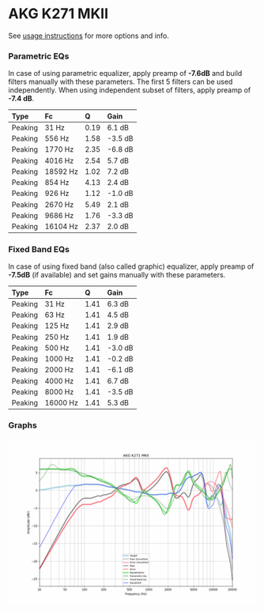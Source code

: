 # AKG K271 MKII
See [usage instructions](https://github.com/jaakkopasanen/AutoEq#usage) for more options and info.

### Parametric EQs
In case of using parametric equalizer, apply preamp of **-7.6dB** and build filters manually
with these parameters. The first 5 filters can be used independently.
When using independent subset of filters, apply preamp of **-7.4 dB**.

| Type    | Fc       |    Q | Gain    |
|:--------|:---------|:-----|:--------|
| Peaking | 31 Hz    | 0.19 | 6.1 dB  |
| Peaking | 556 Hz   | 1.58 | -3.5 dB |
| Peaking | 1770 Hz  | 2.35 | -6.8 dB |
| Peaking | 4016 Hz  | 2.54 | 5.7 dB  |
| Peaking | 18592 Hz | 1.02 | 7.2 dB  |
| Peaking | 854 Hz   | 4.13 | 2.4 dB  |
| Peaking | 926 Hz   | 1.12 | -1.0 dB |
| Peaking | 2670 Hz  | 5.49 | 2.1 dB  |
| Peaking | 9686 Hz  | 1.76 | -3.3 dB |
| Peaking | 16104 Hz | 2.37 | 2.0 dB  |

### Fixed Band EQs
In case of using fixed band (also called graphic) equalizer, apply preamp of **-7.5dB**
(if available) and set gains manually with these parameters.

| Type    | Fc       |    Q | Gain    |
|:--------|:---------|:-----|:--------|
| Peaking | 31 Hz    | 1.41 | 6.3 dB  |
| Peaking | 63 Hz    | 1.41 | 4.5 dB  |
| Peaking | 125 Hz   | 1.41 | 2.9 dB  |
| Peaking | 250 Hz   | 1.41 | 1.9 dB  |
| Peaking | 500 Hz   | 1.41 | -3.0 dB |
| Peaking | 1000 Hz  | 1.41 | -0.2 dB |
| Peaking | 2000 Hz  | 1.41 | -6.1 dB |
| Peaking | 4000 Hz  | 1.41 | 6.7 dB  |
| Peaking | 8000 Hz  | 1.41 | -3.5 dB |
| Peaking | 16000 Hz | 1.41 | 5.3 dB  |

### Graphs
![](./AKG%20K271%20MKII.png)